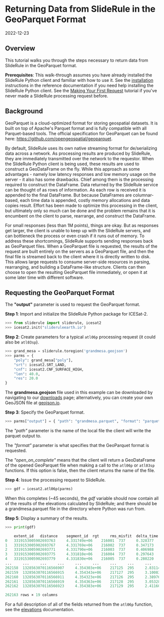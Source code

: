 # Returning Data from SlideRule in the GeoParquet Format

2022-12-23


## Overview

This tutorial walks you through the steps necessary to return data from SlideRule in the GeoParquet format.

**Prerequisites**: This walk-through assumes you have already installed the SlideRule Python client and familiar with how to use it. See the [installation](/getting_started/Install) instructions in the reference documentation if you need help installing the SlideRule Python client.  See the [Making Your First Request](./first_request) tutorial if you've never made a SlideRule processing request before.


## Background

GeoParquet is a cloud-optimized format for storing geospatial datasets.  It is built on top of Apache's Parquet format and is fully compatible with all Parquet-based tools.  The official specification for GeoParquet can be found here: https://github.com/opengeospatial/geoparquet.

By default, SlideRule uses its own native streaming format for de/serializing data across a network.  As processing results are produced by SlideRule, they are immediately transmitted over the network to the requestor.  When the SlideRule Python client is being used, these results are used to construct a GeoDataFrame on the fly.  While this approach as some advantages - namely low latency responses and low memory usage on the server - it also has some drawbacks.  Chief among them is the processing required to construct the DataFrame.  Data returned by the SlideRule service can be thought of as rows of information.  As each row is received it is appended to the final DataFrame.  But because DataFrames are columnar-based, each time data is appended, costly memory allocations and data copies result.  Effort has been made to optimize this processing in the client, but ultimately only so much can be done and the problem remains that it is encumbent on the client to parse, rearrange, and construct the DataFrame.

For small responses (less than 1M points), things are okay.  But as responses get larger, the client is unable to keep up with the SlideRule servers, and can bottleneck the process or even crash if it runs out of memory.  To address these shortcomings, SlideRule supports sending responses back as GeoParquet files.  When a GeoParquet file is requested, the results of the request are built entirely on the servers as a GeoParquet file, and then the final file is streamed back to the client where it is directly written to disk.  This allows large requests to consume server-side resources in parsing, rearranging, and building a DataFrame-like structure.  Clients can then choose to open the resulting GeoParquet file immediately, or open it at some later time with different software.


## Requesting the GeoParquet Format

The __"output"__ parameter is used to request the GeoParquet format.


__Step 1__: Import and initialize the SlideRule Python package for ICESat-2.
```python
>>> from sliderule import sliderule, icesat2
>>> icesat2.init("slideruleearth.io")
```

__Step 2__: Create parameters for a typical `atl06p` processing request (it could also be `atl03sp`).
```python
>>> grand_mesa = sliderule.toregion('grandmesa.geojson')
>>> parms = {
    "poly": grand_mesa["poly"],
    "srt": icesat2.SRT_LAND,
    "cnf": icesat2.CNF_SURFACE_HIGH,
    "len": 40.0,
    "res": 20.0
}
```
The **grandmesa.geojson** file used in this example can be downloaded by navigating to our [downloads](./downloads) page; alternatively, you can create your own GeoJSON file at [geojson.io](https://geojson.io).

__Step 3__: Specify the GeoParquet format.
```python
>>> parms["output"] = { "path": "grandmesa.parquet", "format": "parquet", "open_on_complete": True }
```

The _"path"_ parameter is the name of the local file the client will write the parquet output to.

The _"format"_ parameter is what specifies that the GeoParquet format is requested.

The *"open_on_complete"* means that the client will return a GeoDataFrame of the opened GeoParquet file when making a call to the `atl06p` or `atl03sp` functions.  If this option is false, then the client returns the name of the file.

__Step 4__: Issue the processing request to SlideRule.
```python
>>> gdf = icesat2.atl06p(parms)
```
When this completes (~45 seconds), the _gdf_ variable should now contain all of the results of the elevations calculated by SlideRule; and there should be a grandmesa.parquet file in the directory where Python was run from.

__Step 5__: Display a summary of the results.
```python
>>> print(gdf)

	extent_id 	distance 	segment_id 	rgt 	rms_misfit 	delta_time 	gt 	dh_fit_dy 	n_fit_photons 	lat 	h_sigma 	lon 	pflags 	spot 	h_mean 	cycle 	w_surface_window_final 	dh_fit_dx 	geometry
0 	3319153005902693763 	4.331749e+06 	216001 	737 	0.328377 	2.755125e+07 	60 	0.0 	31 	38.935416 	0.117401 	-108.032116 	0 	1 	2103.522185 	1 	3.000000 	0.112198 	POINT (38.93542 -108.03212)
1 	3319153005902693767 	4.331769e+06 	216002 	737 	0.347173 	2.755125e+07 	60 	0.0 	30 	38.935596 	0.088707 	-108.032137 	0 	1 	2105.439653 	1 	3.000000 	0.097912 	POINT (38.93560 -108.03214)
2 	3319153005902693771 	4.331790e+06 	216003 	737 	0.406988 	2.755125e+07 	60 	0.0 	10 	38.935776 	0.143279 	-108.032158 	0 	1 	2106.078998 	1 	4.484487 	-0.003341 	POINT (38.93578 -108.03216)
3 	3319153005902693775 	4.331810e+06 	216004 	737 	0.297643 	2.755125e+07 	60 	0.0 	40 	38.935956 	0.085242 	-108.032179 	0 	1 	2106.949294 	1 	3.000000 	0.106623 	POINT (38.93596 -108.03218)
4 	3319153005902693779 	4.331830e+06 	216005 	737 	0.280220 	2.755125e+07 	60 	0.0 	73 	38.936135 	0.032952 	-108.032201 	0 	1 	2109.070343 	1 	3.000000 	0.100320 	POINT (38.93614 -108.03220)
... 	... 	... 	... 	... 	... 	... 	... 	... 	... 	... 	... 	... 	... 	... 	... 	... 	... 	... 	...
262158 	1328563070116566907 	4.354303e+06 	217125 	295 	2.831141 	1.505993e+08 	60 	0.0 	184 	39.139200 	0.208896 	-108.295364 	0 	1 	1608.092662 	17 	16.216058 	-0.506227 	POINT (39.13920 -108.29536)
262159 	1328563070116566915 	4.354343e+06 	217127 	295 	3.100837 	1.505993e+08 	60 	0.0 	166 	39.139559 	0.242325 	-108.295405 	0 	1 	1596.932221 	17 	17.165378 	-0.239357 	POINT (39.13956 -108.29541)
262160 	1328563070116566911 	4.354323e+06 	217126 	295 	2.389764 	1.505993e+08 	60 	0.0 	169 	39.139380 	0.183829 	-108.295384 	0 	1 	1600.750765 	17 	13.859626 	-0.156372 	POINT (39.13938 -108.29538)
262161 	1328563070116566919 	4.354363e+06 	217128 	295 	3.053285 	1.505993e+08 	60 	0.0 	166 	39.139739 	0.236985 	-108.295426 	0 	1 	1591.588886 	17 	17.106291 	-0.291532 	POINT (39.13974 -108.29543)
262162 	1328563070116566923 	4.354383e+06 	217129 	295 	2.411602 	1.505993e+08 	60 	0.0 	176 	39.139919 	0.181812 	-108.295448 	0 	1 	1586.793077 	17 	12.933652 	-0.179786 	POINT (39.13992 -108.29545)

262163 rows × 19 columns
```
For a full description of all of the fields returned from the `atl06p` function, see the [elevations](../../user_guide/icesat2.html#elevations) documentation.

